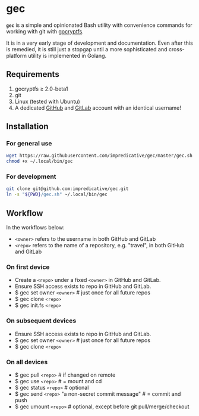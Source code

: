 # gec

**`gec`** is a simple and opinionated Bash utility with convenience commands for working with git with [gocryptfs](https://github.com/rfjakob/gocryptfs).

It is in a very early stage of development and documentation.
Even after this is remedied, it is still just a stopgap until a more sophisticated and cross-platform utility is implemented in Golang.

## Requirements
1. gocryptfs ≥ 2.0-beta1
1. git
1. Linux (tested with Ubuntu)
1. A dedicated [GitHub](https://github.com/) and [GitLab](https://gitlab.com/) account with an identical username!

## Installation
### For general use
```bash
wget https://raw.githubusercontent.com/impredicative/gec/master/gec.sh -O ~/.local/bin/gec
chmod +x ~/.local/bin/gec
```
### For development
```bash
git clone git@github.com:impredicative/gec.git
ln -s "${PWD}/gec.sh" ~/.local/bin/gec
```

## Workflow
In the workflows below:
* `<owner>` refers to the username in both GitHub and GitLab
* `<repo>` refers to the name of a repository, e.g. "travel", in both GitHub and GitLab

### On first device
* Create a `<repo>` under a fixed `<owner>` in GitHub and GitLab.
* Ensure SSH access exists to repo in GitHub and GitLab.
* $ gec set owner `<owner>`  # just once for all future repos
* $ gec clone `<repo>`
* $ gec init.fs `<repo>`

### On subsequent devices
* Ensure SSH access exists to repo in GitHub and GitLab.
* $ gec set owner `<owner>`  # just once for all future repos
* $ gec clone `<repo>`

### On all devices
* $ gec pull `<repo>`  # if changed on remote
* $ gec use `<repo>`  # = mount and cd
* $ gec status `<repo>`  # optional
* $ gec send `<repo>` "a non-secret commit message"  # = commit and push
* $ gec umount `<repo>`  # optional, except before git pull/merge/checkout
